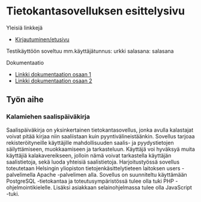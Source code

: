 # Tietokantasovelluksen esittelysivu

Yleisiä linkkejä

* [Kirjautuminen/etusivu](https://ppnauman.users.cs.helsinki.fi/fishingLog)

Testikäyttöön soveltuu mm.käyttäjätunnus: urkki salasana: salasana

Dokumentaatio

* [Linkki dokumentaation osaan 1](https://github.com/ppnauman/Tsoha-Bootstrap/blob/master/doc/dokumentaatio.pdf)
* [Linkki dokumentaation osaan 2](https://github.com/ppnauman/Tsoha-Bootstrap/blob/master/doc/dokumentaatio_osa2.pdf)

## Työn aihe

### Kalamiehen saalispäiväkirja 

Saalispäiväkirja on yksinkertainen tietokantasovellus, jonka avulla kalastajat voivat pitää kirjaa niin saaliistaan kuin pyyntivälineistäänkin. Sovellus tarjoaa rekisteröityneille käyttäjille mahdollisuuden saalis- ja pyydystietojen säilyttämiseen, muokkaamiseen ja tarkasteluun. Käyttäjä voi hyväksyä muita käyttäjiä kalakavereikseen, jolloin nämä voivat tarkastella käyttäjän saalistietoja, sekä luoda yhteisiä saalistietoja. Harjoitustyössä sovellus toteutetaan Helsingin yliopiston tietojenkäsittelytieteen laitoksen users -palvelimella Apache -palvelimen alla. Sovellus on suunniteltu käyttämään PostgreSQL -tietokantaa ja toteutusympäristössä tulee olla tuki PHP -ohjelmointikielelle. Lisäksi asiakkaan selainohjelmassa tulee olla JavaScript -tuki.
